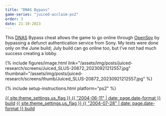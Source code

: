 ```yaml
---
title: "DNAS Bypass"
game-series: "juiced-acclaim-ps2"
order: 3
date: 21-10-2023
---
```


This [DNAS](https://en.wikipedia.org/wiki/DNAS) Bypass cheat allows the game to go online through [OpenSpy](http://openspy.net/)
by bypassing a defunct authentication service from Sony. My tests were done only on the June build; July build can go online too, but I've not had much success creating a lobby.

{% include figures/image.html link="/assets/img/posts/juiced-research/screens/Juiced_SLUS-20872_20230921212557.jpg" thumbnail="/assets/img/posts/juiced-research/screens/thumb/Juiced_SLUS-20872_20230921212557.jpg" %}

{% include setup-instructions.html platform="ps2" %}

<a href="https://github.com/CookiePLMonster/Console-Cheat-Codes/blob/master/PS2/Acclaim%20Juiced/DNAS%20Bypass/SLUS-20872_778AE49E_dnas.pnach" class="button" role="button" target="_blank">{{ site.theme_settings.us_flag }} {{ "2004-06-11" | date: page.date-format }} build</a>
<a href="https://github.com/CookiePLMonster/Console-Cheat-Codes/blob/master/PS2/Acclaim%20Juiced/DNAS%20Bypass/SLUS-20872_F8B52006_dnas.pnach" class="button" role="button" target="_blank">{{ site.theme_settings.us_flag }} {{ "2004-07-28" | date: page.date-format }} build </a>
